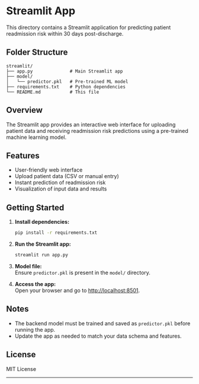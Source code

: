 # Streamlit App

This directory contains a Streamlit application for predicting patient readmission risk within 30 days post-discharge.

## Folder Structure

```
streamlit/
├── app.py              # Main Streamlit app
├── model/
│   └── predictor.pkl   # Pre-trained ML model
├── requirements.txt    # Python dependencies
└── README.md           # This file
```

## Overview

The Streamlit app provides an interactive web interface for uploading patient data and receiving readmission risk predictions using a pre-trained machine learning model.

## Features

- User-friendly web interface
- Upload patient data (CSV or manual entry)
- Instant prediction of readmission risk
- Visualization of input data and results

## Getting Started

1. **Install dependencies:**
    ```bash
    pip install -r requirements.txt
    ```

2. **Run the Streamlit app:**
    ```bash
    streamlit run app.py
    ```

3. **Model file:**  
   Ensure `predictor.pkl` is present in the `model/` directory.

4. **Access the app:**  
   Open your browser and go to [http://localhost:8501](http://localhost:8501).

## Notes

- The backend model must be trained and saved as `predictor.pkl` before running the app.
- Update the app as needed to match your data schema and features.

## License

MIT License

---